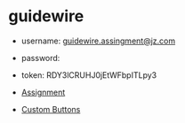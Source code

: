 # guidewire

* username: guidewire.assingment@jz.com
* password:
* token: RDY3lCRUHJ0jEtWFbpITLpy3

* [Assignment](./notes/ASSIGNMENT.md)
* [Custom Buttons](./notes/CustomButtons.md)
